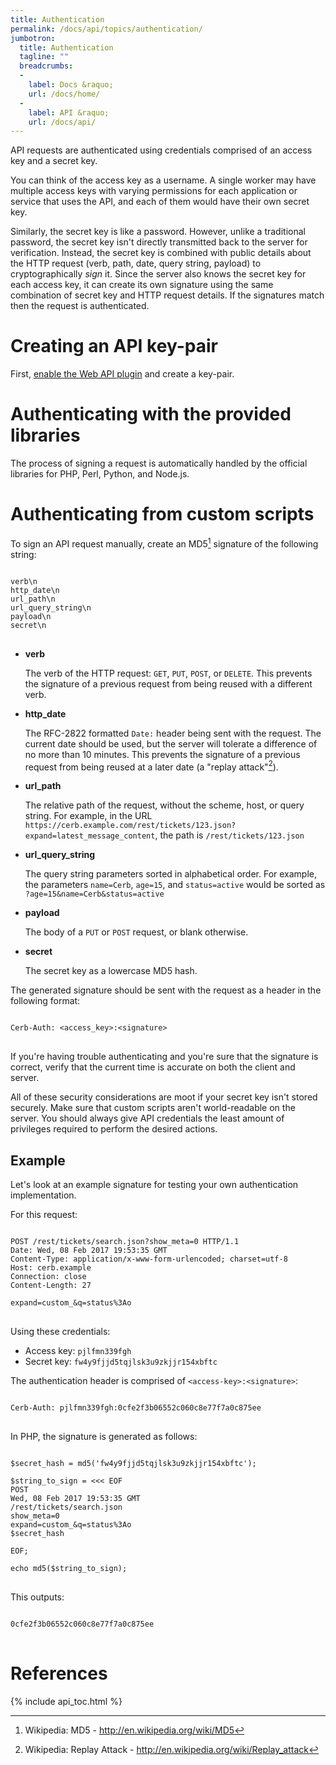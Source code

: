 ```yaml
---
title: Authentication
permalink: /docs/api/topics/authentication/
jumbotron:
  title: Authentication
  tagline: ""
  breadcrumbs:
  -
    label: Docs &raquo;
    url: /docs/home/
  -
    label: API &raquo;
    url: /docs/api/
---
```


API requests are authenticated using credentials comprised of an access key and a secret key.

You can think of the access key as a username.  A single worker may have multiple access keys with varying permissions for each application or service that uses the API, and each of them would have their own secret key.

Similarly, the secret key is like a password.  However, unlike a traditional password, the secret key isn't directly transmitted back to the server for verification.  Instead, the secret key is combined with public details about the HTTP request (verb, path, date, query string, payload) to cryptographically _sign_ it.  Since the server also knows the secret key for each access key, it can create its own signature using the same combination of secret key and HTTP request details.  If the signatures match then the request is authenticated.

# Creating an API key-pair

First, [enable the Web API plugin](/guides/api/configure-plugin/) and create a key-pair.

# Authenticating with the provided libraries

The process of signing a request is automatically handled by the official libraries for PHP, Perl, Python, and Node.js.

# Authenticating from custom scripts

To sign an API request manually, create an MD5[^md5] signature of the following string:

<pre>
<code class="language-text">
verb\n
http_date\n
url_path\n
url_query_string\n
payload\n
secret\n
</code>
</pre>

* **verb**

	The verb of the HTTP request: `GET`, `PUT`, `POST`, or `DELETE`.  This prevents the signature of a previous request from being reused with a different verb.

* **http_date**

	The RFC-2822 formatted `Date:` header being sent with the request.  The current date should be used, but the server will tolerate a difference of no more than 10 minutes.  This prevents the signature of a previous request from being reused at a later date (a "replay attack"[^replay-attack]).

* **url_path**

	The relative path of the request, without the scheme, host, or query string.  For example, in the URL `https://cerb.example.com/rest/tickets/123.json?expand=latest_message_content`, the path is `/rest/tickets/123.json`
    
* **url_query_string**

	The query string parameters sorted in alphabetical order.  For example, the parameters `name=Cerb`, `age=15`, and `status=active` would be sorted as `?age=15&name=Cerb&status=active`
    
* **payload**
	
	The body of a `PUT` or `POST` request, or blank otherwise.

* **secret**

	The secret key as a lowercase MD5 hash.
    
The generated signature should be sent with the request as a header in the following format:

<pre>
<code class="language-text">
Cerb-Auth: &lt;access_key&gt;:&lt;signature&gt;
</code>
</pre>

<div class="cerb-box note"><p>
	If you're having trouble authenticating and you're sure that the signature is correct, verify that the current time is accurate on both the client and server.
</p></div>

<div class="cerb-box warning"><p>
	All of these security considerations are moot if your secret key isn't stored securely.  Make sure that custom scripts aren't world-readable on the server.  You should always give API credentials the least amount of privileges required to perform the desired actions.
</p></div>

## Example

Let's look at an example signature for testing your own authentication implementation.

For this request:

<pre>
<code class="language-http">
POST /rest/tickets/search.json?show_meta=0 HTTP/1.1
Date: Wed, 08 Feb 2017 19:53:35 GMT
Content-Type: application/x-www-form-urlencoded; charset=utf-8
Host: cerb.example
Connection: close
Content-Length: 27

expand=custom_&q=status%3Ao
</code>
</pre>

Using these credentials:

* Access key: `pjlfmn339fgh`
* Secret key: `fw4y9fjjd5tqjlsk3u9zkjjr154xbftc`

The authentication header is comprised of `<access-key>:<signature>`:

<pre>
<code class="language-http">
Cerb-Auth: pjlfmn339fgh:0cfe2f3b06552c060c8e77f7a0c875ee
</code>
</pre>

In PHP, the signature is generated as follows:

<pre>
<code class="language-php">
$secret_hash = md5('fw4y9fjjd5tqjlsk3u9zkjjr154xbftc');

$string_to_sign = <<< EOF
POST
Wed, 08 Feb 2017 19:53:35 GMT
/rest/tickets/search.json
show_meta=0
expand=custom_&q=status%3Ao
$secret_hash

EOF;

echo md5($string_to_sign);
</code>
</pre>

This outputs:

<pre>
<code class="language-text">
0cfe2f3b06552c060c8e77f7a0c875ee
</code>
</pre>


# References

[^md5]: Wikipedia: MD5 - <http://en.wikipedia.org/wiki/MD5>

[^replay-attack]: Wikipedia: Replay Attack - <http://en.wikipedia.org/wiki/Replay_attack>

{% include api_toc.html %}